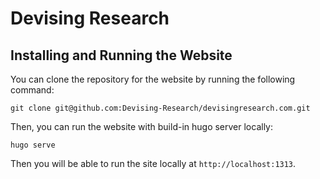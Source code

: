 # Devising Research

## Installing and Running the Website

You can clone the repository for the website by running the following command:

`git clone git@github.com:Devising-Research/devisingresearch.com.git`

Then, you can run the website with build-in hugo server locally:

`hugo serve`

Then you will be able to run the site locally at `http://localhost:1313`.
